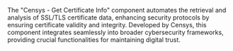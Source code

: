 The "Censys - Get Certificate Info" component automates the retrieval and analysis of SSL/TLS certificate data, enhancing security protocols by ensuring certificate validity and integrity. Developed by Censys, this component integrates seamlessly into broader cybersecurity frameworks, providing crucial functionalities for maintaining digital trust.
